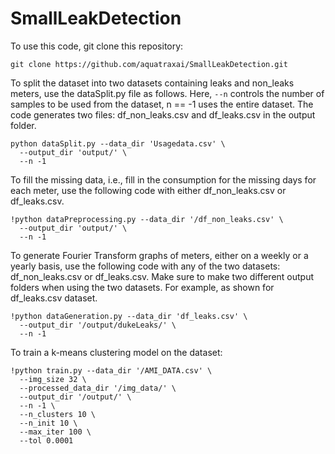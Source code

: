 # SmallLeakDetection

To use this code, git clone this repository:
```
git clone https://github.com/aquatraxai/SmallLeakDetection.git
```
 
To split the dataset into two datasets containing leaks and non_leaks meters, use the dataSplit.py file as follows. Here, ```--n``` controls the number of samples to be used from the dataset, n == -1 uses the entire dataset. The code generates two files: df_non_leaks.csv and df_leaks.csv in the output folder.
```
python dataSplit.py --data_dir 'Usagedata.csv' \
  --output_dir 'output/' \
  --n -1  
```

To fill the missing data, i.e., fill in the consumption for the missing days for each meter, use the following code with either df_non_leaks.csv or df_leaks.csv.  
```
!python dataPreprocessing.py --data_dir '/df_non_leaks.csv' \
  --output_dir 'output/' \
  --n -1
```

To generate Fourier Transform graphs of meters, either on a weekly or a yearly basis, use the following code with any of the two datasets: df_non_leaks.csv or df_leaks.csv. Make sure to make two different output folders when using the two datasets. For example, as shown for df_leaks.csv dataset.
```
!python dataGeneration.py --data_dir 'df_leaks.csv' \
  --output_dir '/output/dukeLeaks/' \
  --n -1
```

To train a k-means clustering model on the dataset:
```
!python train.py --data_dir '/AMI_DATA.csv' \
  --img_size 32 \
  --processed_data_dir '/img_data/' \
  --output_dir '/output/' \
  --n -1 \
  --n_clusters 10 \
  --n_init 10 \
  --max_iter 100 \
  --tol 0.0001
```

